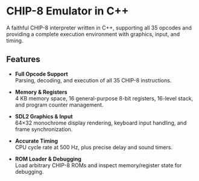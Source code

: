 # CHIP-8 Emulator in C++

A faithful CHIP-8 interpreter written in C++, supporting all 35 opcodes and providing a complete execution environment with graphics, input, and timing.

## Features

- **Full Opcode Support**  
  Parsing, decoding, and execution of all 35 CHIP-8 instructions.

- **Memory & Registers**  
  4 KB memory space, 16 general-purpose 8-bit registers, 16-level stack, and program counter management.

- **SDL2 Graphics & Input**  
  64×32 monochrome display rendering, keyboard input handling, and frame synchronization.

- **Accurate Timing**  
  CPU cycle rate at 500 Hz, plus precise delay and sound timers.

- **ROM Loader & Debugging**  
  Load arbitrary CHIP-8 ROMs and inspect memory/register state for debugging.
